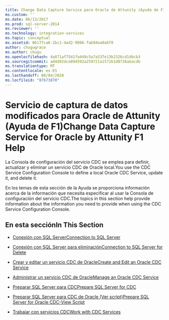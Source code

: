```yaml
---
title: Change Data Capture Service para Oracle de Attunity (Ayuda de F1) | Microsoft Docs
ms.custom: ''
ms.date: 06/13/2017
ms.prod: sql-server-2014
ms.reviewer: ''
ms.technology: integration-services
ms.topic: conceptual
ms.assetid: 0617fca6-1bc1-4ad2-9986-fab94ea0a6f0
author: chugugrace
ms.author: chugu
ms.openlocfilehash: 4a871af7541fa449c5a7a537e13b2326cd14bcb3
ms.sourcegitcommit: ad4d92dce894592a259721a1571b1d8736abacdb
ms.translationtype: MT
ms.contentlocale: es-ES
ms.lasthandoff: 08/04/2020
ms.locfileid: "87673870"
---
```

# <a name="change-data-capture-service-for-oracle-by-attunity-f1-help"></a><span data-ttu-id="fce90-102">Servicio de captura de datos modificados para Oracle de Attunity (Ayuda de F1)</span><span class="sxs-lookup"><span data-stu-id="fce90-102">Change Data Capture Service for Oracle by Attunity F1 Help</span></span>
  <span data-ttu-id="fce90-103">La Consola de configuración del servicio CDC se emplea para definir, actualizar y eliminar un servicio CDC de Oracle local.</span><span class="sxs-lookup"><span data-stu-id="fce90-103">You use the CDC Service Configuration Console to define a local Oracle CDC Service, update it, and delete it.</span></span>  
  
 <span data-ttu-id="fce90-104">En los temas de esta sección de la Ayuda se proporciona información acerca de la información que necesita especificar al usar la Consola de configuración del servicio CDC.</span><span class="sxs-lookup"><span data-stu-id="fce90-104">The topics in this section help provide information about the information you need to provide when using the CDC Service Configuration Console.</span></span>  
  
## <a name="in-this-section"></a><span data-ttu-id="fce90-105">En esta sección</span><span class="sxs-lookup"><span data-stu-id="fce90-105">In This Section</span></span>  
  
-   [<span data-ttu-id="fce90-106">Conexión con SQL Server</span><span class="sxs-lookup"><span data-stu-id="fce90-106">Connection to SQL Server</span></span>](connection-to-sql-server.md)  
  
-   [<span data-ttu-id="fce90-107">Conexión con SQL Server para eliminación</span><span class="sxs-lookup"><span data-stu-id="fce90-107">Connection to SQL Server for Delete</span></span>](connection-to-sql-server-for-delete.md)  
  
-   [<span data-ttu-id="fce90-108">Crear y editar un servicio CDC de Oracle</span><span class="sxs-lookup"><span data-stu-id="fce90-108">Create and Edit an Oracle CDC Service</span></span>](create-and-edit-an-oracle-cdc-service.md)  
  
-   [<span data-ttu-id="fce90-109">Administrar un servicio CDC de Oracle</span><span class="sxs-lookup"><span data-stu-id="fce90-109">Manage an Oracle CDC Service</span></span>](manage-an-oracle-cdc-service.md)  
  
-   [<span data-ttu-id="fce90-110">Preparar SQL Server para CDC</span><span class="sxs-lookup"><span data-stu-id="fce90-110">Prepare SQL Server for CDC</span></span>](prepare-sql-server-for-cdc.md)  
  
-   [<span data-ttu-id="fce90-111">Preparar SQL Server para CDC de Oracle (Ver script)</span><span class="sxs-lookup"><span data-stu-id="fce90-111">Prepare SQL Server for Oracle CDC-View Script</span></span>](prepare-sql-server-for-oracle-cdc-view-script.md)  
  
-   [<span data-ttu-id="fce90-112">Trabajar con servicios CDC</span><span class="sxs-lookup"><span data-stu-id="fce90-112">Work with CDC Services</span></span>](work-with-cdc-services.md)  
  
  
